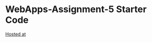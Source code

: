# WebApps-Assignment-5 Starter Code
[Hosted at](https://44-563-web-apps-f22.github.io/44563-webapps-assignment-5-adithya264/insects.html)
